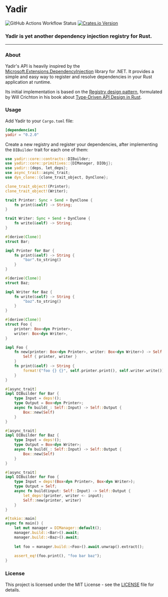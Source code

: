 # Yadir

![GitHub Actions Workflow Status](https://img.shields.io/github/actions/workflow/status/WarriorsSami/yadir/rust.yml)
[![Crates.io Version](https://img.shields.io/crates/v/yadir)](https://crates.io/crates/yadir)

### **Yadir is yet another dependency injection registry for Rust.**

---

### **About**

Yadir's API is heavily inspired by the [Microsoft.Extensions.DependencyInjection](https://learn.microsoft.com/en-us/dotnet/core/extensions/dependency-injection) library for .NET. It provides a simple and easy way to register and resolve dependencies in your Rust application at runtime.

Its initial implementation is based on the [Registry design pattern](https://willcrichton.net/rust-api-type-patterns/registries.html), formulated by Will Crichton in his book about [Type-Driven API Design in Rust](https://willcrichton.net/rust-api-type-patterns/introduction.html).

### **Usage**

Add Yadir to your `Cargo.toml` file:
```toml
[dependencies]
yadir = "0.2.0"
```

Create a new registry and register your dependencies, after implementing the `DIBuilder` trait for each one of them:
```rust
use yadir::core::contracts::DIBuilder;
use yadir::core::primitives::{DIManager, DIObj};
use yadir::{deps, let_deps};
use async_trait::async_trait;
use dyn_clone::{clone_trait_object, DynClone};

clone_trait_object!(Printer);
clone_trait_object!(Writer);

trait Printer: Sync + Send + DynClone {
    fn print(&self) -> String;
}

trait Writer: Sync + Send + DynClone {
    fn write(&self) -> String;
}

#[derive(Clone)]
struct Bar;

impl Printer for Bar {
    fn print(&self) -> String {
        "bar".to_string()
    }
}

#[derive(Clone)]
struct Baz;

impl Writer for Baz {
    fn write(&self) -> String {
        "baz".to_string()
    }
}

#[derive(Clone)]
struct Foo {
    printer: Box<dyn Printer>,
    writer: Box<dyn Writer>,
}

impl Foo {
    fn new(printer: Box<dyn Printer>, writer: Box<dyn Writer>) -> Self {
        Self { printer, writer }
    }
    fn print(&self) -> String {
        format!("foo {} {}", self.printer.print(), self.writer.write())
    }
}

#[async_trait]
impl DIBuilder for Bar {
    type Input = deps!();
    type Output = Box<dyn Printer>;
    async fn build(_: Self::Input) -> Self::Output {
        Box::new(Self)
    }
}

#[async_trait]
impl DIBuilder for Baz {
    type Input = deps!();
    type Output = Box<dyn Writer>;
    async fn build(_: Self::Input) -> Self::Output {
        Box::new(Self)
    }
}

#[async_trait]
impl DIBuilder for Foo {
    type Input = deps!(Box<dyn Printer>, Box<dyn Writer>);
    type Output = Self;
    async fn build(input: Self::Input) -> Self::Output {
        let_deps!(printer, writer <- input);
        Self::new(printer, writer)
    }
}

#[tokio::main]
async fn main() {
    let mut manager = DIManager::default();
    manager.build::<Bar>().await;
    manager.build::<Baz>().await;
    
    let foo = manager.build::<Foo>().await.unwrap().extract();
    
    assert_eq!(foo.print(), "foo bar baz");
}
```

### **License**

This project is licensed under the MIT License - see the [LICENSE](LICENSE) file for details.